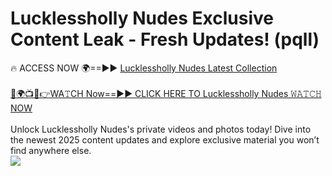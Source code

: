 # Lucklessholly Nudes Exclusive Content Leak - Fresh Updates! (pqll)

🔥 ACCESS NOW 🌍==►► <a href="https://tinyurl.com/yc657z5k" rel="nofollow">Lucklessholly Nudes Latest Collection</a>
<br><br>
[🔴🌍📺📱👉WA𝚃CH Now==►► CLICK HERE TO Lucklessholly Nudes 𝚆𝙰𝚃𝙲𝙷 NOW](https://tinyurl.com/yc657z5k)
<br><br>
Unlock Lucklessholly Nudes's private videos and photos today! Dive into the newest 2025 content updates and explore exclusive material you won’t find anywhere else.
<br>
<a href="https://tinyurl.com/yc657z5k" rel="nofollow" data-target="animated-image.originalLink"><img src="https://camo.githubusercontent.com/8a4f000d20f83aca3bf7ec5f350d767afa0574a8a352519fd8cfa583a6f93a33/68747470733a2f2f692e696d6775722e636f6d2f644a486b345a712e676966" data-canonical-src="https://i.imgur.com/dJHk4Zq.gif" style="max-width: 100%; display: inline-block;" data-target="animated-image.originalImage"></a>
<br>
